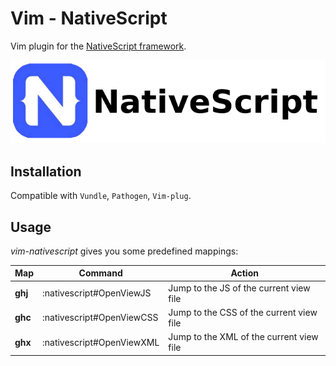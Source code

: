 # Vim - NativeScript

Vim plugin for the [NativeScript framework](https://www.nativescript.org/).

![NativeScript](nativescript_logo.png)


## Installation

Compatible with `Vundle`, `Pathogen`, `Vim-plug`.


## Usage

*vim-nativescript* gives you some predefined mappings:

Map | Command | Action
--- | ------- | ------
**ghj** | :nativescript#OpenViewJS | Jump to the JS of the current view file
**ghc** | :nativescript#OpenViewCSS | Jump to the CSS of the current view file
**ghx** | :nativescript#OpenViewXML | Jump to the XML of the current view file
